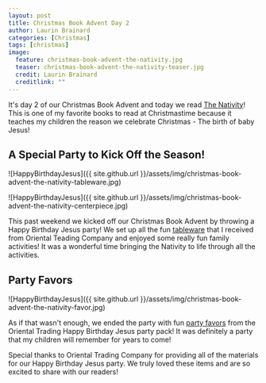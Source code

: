 ```yaml
---
layout: post
title: Christmas Book Advent Day 2
author: Laurin Brainard
categories: [Christmas]
tags: [christmas]
image:
  feature: christmas-book-advent-the-nativity.jpg
  teaser: christmas-book-advent-the-nativity-teaser.jpg
  credit: Laurin Brainard
  creditlink: ""
---
```

It's day 2 of our Christmas Book Advent and today we read [The Nativity](https://amzn.to/2OyrcGQ)! This is one of my favorite books to read at Christmastime because it teaches my children the reason we celebrate Christmas - The birth of baby Jesus! 

## A Special Party to Kick Off the Season!
![HappyBirthdayJesus]({{ site.github.url }}/assets/img/christmas-book-advent-the-nativity-tableware.jpg)

![HappyBirthdayJesus]({{ site.github.url }}/assets/img/christmas-book-advent-the-nativity-centerpiece.jpg)

This past weekend we kicked off our Christmas Book Advent by throwing a Happy Birthday Jesus party! We set up all the fun [tableware](https://www.orientaltrading.com/happy-birthday-jesus-party-pack-a2-4_1870.fltr) that I received from Oriental Teading Company and enjoyed some really fun family activities! It was a wonderful time bringing the Nativity to life through all the activities.

## Party Favors
![HappyBirthdayJesus]({{ site.github.url }}/assets/img/christmas-book-advent-the-nativity-favor.jpg)

As if that wasn't enough, we ended the party with fun [party favors](https://www.orientaltrading.com/happy-birthday-jesus-novelty-assortment-a2-4_1929.fltr) from the Oriental Trading Happy Birthday Jesus party pack! It was definitely a party that my children will remember for years to come!

Special thanks to Oriental Trading Company for providing all of the materials for our Happy Birthday Jesus party. We truly loved these items and are so excited to share with our readers!